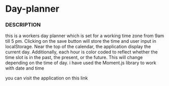 # Day-planner

<h3>DESCRIPTION</h3>
this is a workers day planner which is set for a working time zone from 9am till 5 pm.
Clicking on the save button will store the time and user input in localStorage. Near the top of the calendar,
the application display the current day.
Additionally, each hour is color coded to reflect whether the time slot is in the past, the present, or the future. 
This will change depending on the time of day. i have used the Moment.js library to work with date and time

you can visit the application on this link 
